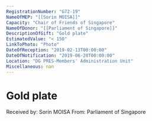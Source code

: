 ```yaml
---
RegistrationNumber: "G72-19"
NameOfMEP: "[[Sorin MOISA]]"
Capacity: "Chair of Friends of Singapore"
NameOfDonor: "[[Parliament of Singapore]]"
DescriptionOfGift: "Gold plate"
EstimatedValue: "< 150"
LinkToPhoto: "Photo"
DateOfReception: "2019-02-13T00:00:00"
DateOfNotification: "2019-06-28T00:00:00"
Location: "DG PRES-Members' Administration Unit"
Miscellaneous: nan
---
```


# Gold plate

Received by: Sorin MOISA
From: Parliament of Singapore
